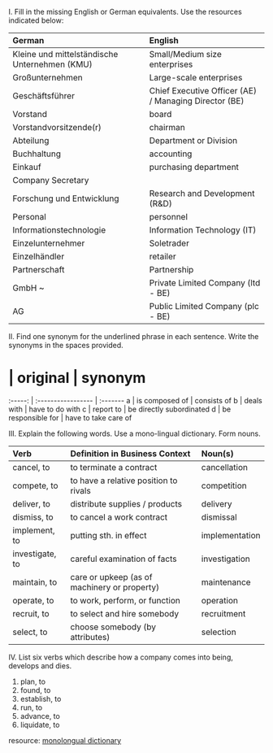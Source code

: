 I. Fill in the missing English or German equivalents. Use the resources indicated below:

German  | English
:------|:-----
Kleine und mittelständische Unternehmen (KMU) | Small/Medium size enterprises
Großunternehmen | Large-scale enterprises
Geschäftsführer | Chief Executive Officer (AE) / Managing Director (BE)
Vorstand | board
Vorstandvorsitzende(r)  | chairman
Abteilung  | Department or Division
Buchhaltung | accounting
Einkauf | purchasing department
  | Company Secretary
Forschung und Entwicklung  | Research and Development (R&D)
Personal	|	personnel
Informationstechnologie	|	Information Technology (IT)
Einzelunternehmer	| Soletrader
Einzelhändler	| retailer
Partnerschaft	|	Partnership
GmbH ~	|	Private Limited Company (ltd - BE)
AG	|	Public Limited Company (plc - BE)

II. Find one synonym for the underlined phrase in each sentence. Write the synonyms in the spaces provided.

 #      | original	         |	synonym
:-----: | :----------------- | :-------
a       | is composed of	   |	consists of	
b       | deals with         |  have to do with
c       | report to	         |	be directly subordinated
d       | be responsible for |	have to take care of

III. Explain the following words. Use a mono-lingual dictionary. Form nouns.

 Verb           | Definition in Business Context               | Noun(s)
:-------------- | :------------------------------------------- | :------
cancel, to      | to terminate a contract	                     |cancellation
compete, to     | to have a relative position to rivals        |competition
deliver, to     | distribute supplies / products               | delivery
dismiss, to     | to cancel a work contract                    | dismissal
implement, to   | putting sth. in effect                       | implementation 
investigate, to |  careful examination of facts                | investigation
maintain, to    | care or upkeep (as of machinery or property) | maintenance
operate, to     | to work, perform, or function                | operation
recruit, to     | to select and hire somebody                  | recruitment
select, to      | choose somebody (by attributes)              | selection

IV. List six verbs which describe how a company comes into being, develops and dies.

1. plan, to
2. found, to
3. establish, to
4. run, to
5. advance, to
6. liquidate, to

resource: [monolongual dictionary](http://dictionary.reference.com)
